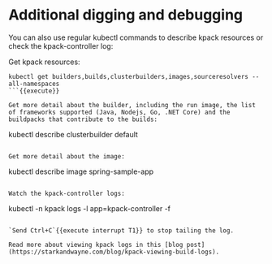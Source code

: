 # Additional digging and debugging

You can also use regular kubectl commands to describe kpack resources or check the kpack-controller log:

Get kpack resources:
```
kubectl get builders,builds,clusterbuilders,images,sourceresolvers --all-namespaces
```{{execute}}

Get more detail about the builder, including the run image, the list of frameworks supported (Java, Nodejs, Go, .NET Core) and the buildpacks that contribute to the builds:
```
kubectl describe clusterbuilder default
```{{execute}}

Get more detail about the image:
```
kubectl describe image spring-sample-app
```{{execute}}

Watch the kpack-controller logs:
```
kubectl -n kpack logs -l app=kpack-controller -f
```{{execute}}

`Send Ctrl+C`{{execute interrupt T1}} to stop tailing the log.

Read more about viewing kpack logs in this [blog post](https://starkandwayne.com/blog/kpack-viewing-build-logs).